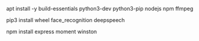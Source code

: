 apt install -y build-essentials python3-dev python3-pip nodejs npm ffmpeg

pip3 install wheel face_recognition deepspeech

npm install express moment winston

